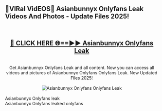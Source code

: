 <h2>🔴VIRal VidEOS🔴 Asianbunnyx Onlyfans Leak Videos And Photos - Update Files 2025!</h2>
<br>
<div align="center">
<h2><a href="https://213.232.235.80/live/video.php?q=asianbunnyx-onlyfans" rel="nofollow">🔴 CLICK HERE 🌐==►► Asianbunnyx Onlyfans Leak</a></h2>
<br>
Get Asianbunnyx Onlyfans Leak and all content. Now you can access all videos and pictures of Asianbunnyx Onlyfans Onlyfans Leak. New Updated Files 2025!
<br>
<br>
<a href="https://213.232.235.80/live/video.php?q=asianbunnyx-onlyfans" rel="nofollow" data-target="animated-image.originalLink"><img src="https://i.imgur.com/dJHk4Zq.gif" alt="Asianbunnyx Onlyfans Onlyfans Leak" style="max-width: 100%; display: inline-block;" data-target="animated-image.originalImage"></a>
</div>
<br>
Asianbunnyx Onlyfans leak<br>
Asianbunnyx Onlyfans leaked onlyfans